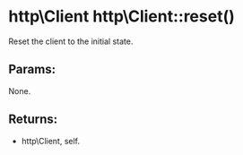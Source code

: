 # http\Client http\Client::reset()

Reset the client to the initial state.

## Params:

None.

## Returns:

* http\Client, self.
